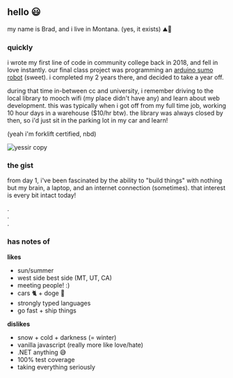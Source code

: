 ## hello 😃

my name is Brad, and i live in Montana. (yes, it exists) ⛰️🤠

### quickly
i wrote my first line of code in community college back in 2018, and fell in love instantly. our final class project was programming an [arduino sumo robot](https://www.pololu.com/product/2510) (sweet). i completed my 2 years there, and decided to take a year off.

during that time in-between cc and university, i remember driving to the local library to mooch wifi (my place didn't have any) and learn about web development. this was typically when i got off from my full time job, working 10 hour days in a warehouse ($10/hr btw). the library was always closed by then, so i'd just sit in the parking lot in my car and learn! 

(yeah i'm forklift certified, nbd) 

![yessir copy](https://github.com/user-attachments/assets/838804f4-ebd7-4e61-848f-d512fed38dde)

### the gist
from day 1, i've been fascinated by the ability to "build things" with nothing but my brain, a laptop, and an internet connection (sometimes). that interest is every bit intact today!

.
<br/> .
<br/> .

### has notes of

**likes**
- sun/summer
- west side best side (MT, UT, CA)
- meeting people! :)
- cars 🐈 + doge 🐶
- strongly typed languages
- go fast + ship things

**dislikes**
- snow + cold + darkness (= winter)
- vanilla javascript (really more like love/hate)
- .NET anything 😅
- 100% test coverage
- taking everything seriously

<!-- last updated 08.04.2025 -->
